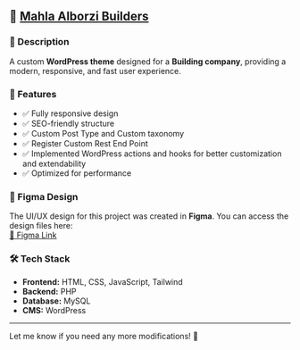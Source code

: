 ## 🚀 [Mahla Alborzi Builders](https://mahlaalborzi.builders/)  

### 📌 Description  
A custom **WordPress theme** designed for a **Building company**, providing a modern, responsive, and fast user experience.  

### 🎯 Features  
- ✅ Fully responsive design  
- ✅ SEO-friendly structure  
- ✅ Custom Post Type and Custom taxonomy
- ✅ Register Custom Rest End Point
- ✅ Implemented WordPress actions and hooks for better customization and extendability  
- ✅ Optimized for performance  

### 🎨 Figma Design  
The UI/UX design for this project was created in **Figma**. You can access the design files here:  
[🔗 Figma Link](https://www.figma.com/design/XNDaHbTFRQIuTMyj3IgL0X/alborzi-version3?node-id=2122-13063&p=f&t=kFRU5tUDiMjh39vL-0)  

### 🛠️ Tech Stack  
- **Frontend:** HTML, CSS, JavaScript, Tailwind  
- **Backend:** PHP  
- **Database:** MySQL  
- **CMS:** WordPress
  
---

Let me know if you need any more modifications! 🚀
